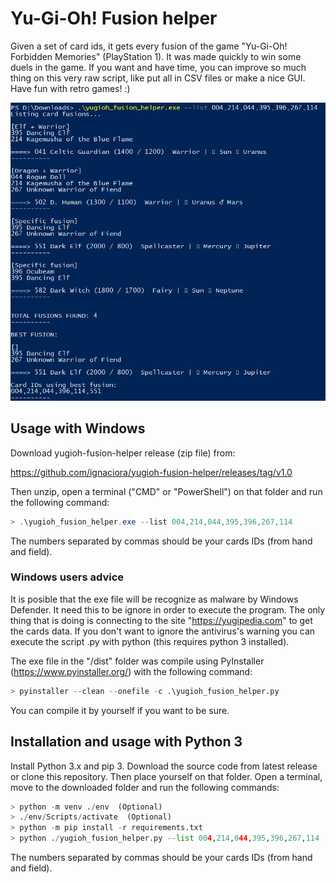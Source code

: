 # Yu-Gi-Oh! Fusion helper
Given a set of card ids, it gets every fusion of the game "Yu-Gi-Oh! Forbidden Memories" (PlayStation 1). It was 
made quickly to win some duels in the game. If you want and have time, you can improve so much thing on this very 
raw script, like put all in CSV files or make a nice GUI. Have fun with retro games! :)

![Screenshot of script being running](./static/img/readme_test.png)

## Usage with Windows
Download yugioh-fusion-helper release (zip file) from:

https://github.com/ignaciora/yugioh-fusion-helper/releases/tag/v1.0

Then unzip, open a terminal ("CMD" or "PowerShell") on that folder and run the following command:

```powershell
> .\yugioh_fusion_helper.exe --list 004,214,044,395,396,267,114
```

The numbers separated by commas should be your cards IDs (from hand and field).

### Windows users advice
It is posible that the exe file will be recognize as malware by Windows Defender. It need this to be ignore in order
to execute the program. The only thing that is doing is connecting to the site "https://yugipedia.com" to get the cards
data. If you don't want to ignore the antivirus's warning you can execute the script .py with python (this requires 
python 3 installed).

The exe file in the "/dist" folder was compile using PyInstaller (https://www.pyinstaller.org/) with the following 
command:
```python
> pyinstaller --clean --onefile -c .\yugioh_fusion_helper.py
```
You can compile it by yourself if you want to be sure.

## Installation and usage with Python 3
Install Python 3.x and pip 3.
Download the source code from latest release or clone this repository. Then place yourself on that folder.
Open a terminal, move to the downloaded folder and run the following commands:

```python
> python -m venv ./env  (Optional)
> ./env/Scripts/activate  (Optional)
> python -m pip install -r requirements.txt
> python ./yugioh_fusion_helper.py --list 004,214,044,395,396,267,114
```

The numbers separated by commas should be your cards IDs (from hand and field).
